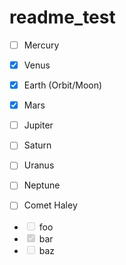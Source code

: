 # readme_test
- [ ] Mercury
- [x] Venus
- [x] Earth (Orbit/Moon)
- [x] Mars
- [ ] Jupiter
- [ ] Saturn
- [ ] Uranus
- [ ] Neptune
- [ ] Comet Haley


<ul>
<li><input type="checkbox" disabled> foo</li>
<li><input type="checkbox" disabled checked> bar</li>
<li><input type="checkbox" disabled> baz</li>
</ul>